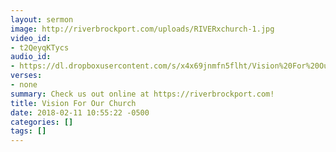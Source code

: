 ```yaml
---
layout: sermon
image: http://riverbrockport.com/uploads/RIVERxchurch-1.jpg
video_id:
- t2QeyqKTycs
audio_id:
- https://dl.dropboxusercontent.com/s/x4x69jnmfn5flht/Vision%20For%20Our%20Church.mp3?dl=0
verses:
- none
summary: Check us out online at https://riverbrockport.com!
title: Vision For Our Church
date: 2018-02-11 10:55:22 -0500
categories: []
tags: []
---
```

